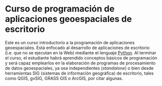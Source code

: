 # Curso de programación de aplicaciones geoespaciales de escritorio

Este es un curso introductorio a la programación de aplicaciones geoespaciales. Está enfocado al desarrollo de aplicaciones de escritorio (i.e. que no se ejecutan en la Web) mediante el lenguaje [Python](https://www.python.org). Al terminar el curso, el estudiante habrá aprendido conceptos básicos de programación y será capaz emplearlos en la elaboración de programas de procesamiento de datos geoespaciales, ya sea independientes (_standalone_) o bien desde herramientas SIG (sistemas de información geográfica) de escritorio, tales como QGIS, gvSIG, GRASS GIS o ArcGIS, por citar algunas.

